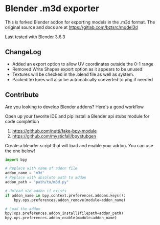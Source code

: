 # Blender .m3d  exporter
This is forked Blender addon for exporting models in the .m3d format. 
The original source and docs are at https://gitlab.com/bztsrc/model3d

Last tested with Blender 3.6.3

## ChangeLog
* Added an export option to allow UV coordinates outside the 0-1 range
* Removed Write Shapes export option as it appears to be unused 
* Textures will be checked in the .blend file as well as system. 
* Packed textures will also be automatically converted to png if needed


## Contribute
Are you looking to develop Blender addons? Here's a good workflow

Open up your favorite IDE and pip install a Blender api stubs module for code completion

1. https://github.com/nutti/fake-bpy-module
2. https://github.com/mysticfall/bpystubgen


Create a blender script that will load and enable your addon. You can use the one below! 

```python
import bpy

# Replace with name of addon file
addon_name = 'm3d'
# Replace with absolute path to addon
addon_path = "path/to/m3d.py"

# Unload old addon if exists
if addon_name in bpy.context.preferences.addons.keys():
    bpy.ops.preferences.addon_remove(module=addon_name)

# Load the addon
bpy.ops.preferences.addon_install(filepath=addon_path)
bpy.ops.preferences.addon_enable(module=addon_name)
```


